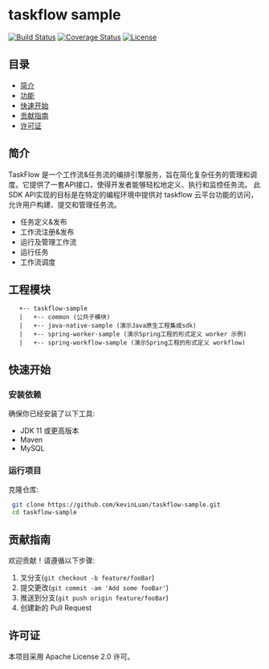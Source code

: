 # taskflow sample

[![Build Status](https://travis-ci.org/user/repo.svg?branch=master)](https://travis-ci.org/user/repo)
[![Coverage Status](https://coveralls.io/repos/github/user/repo/badge.svg?branch=master)](https://coveralls.io/github/user/repo?branch=master)
[![License](https://img.shields.io/badge/License-Apache%202.0-blue.svg)](https://opensource.org/licenses/Apache-2.0)

## 目录

- [简介](#简介)
- [功能](#功能)
- [快速开始](#快速开始)
- [贡献指南](#贡献指南)
- [许可证](#许可证)

## 简介
   TaskFlow 是一个工作流&任务流的编排引擎服务，旨在简化复杂任务的管理和调度。它提供了一套API接口，使得开发者能够轻松地定义、执行和监控任务流。
   此SDK API实现的目标是在特定的编程环境中提供对 taskflow 云平台功能的访问，允许用户构建、提交和管理任务流。
- 任务定义&发布
- 工作流注册&发布
- 运行及管理工作流
- 运行任务
- 工作流调度

## 工程模块
```plaintext
   +-- taskflow-sample
   |   +-- common (公共子模块)
   |   +-- java-native-sample (演示Java原生工程集成sdk)
   |   +-- spring-worker-sample (演示Spring工程的形式定义 worker 示例)
   |   +-- spring-workflow-sample (演示Spring工程的形式定义 workflow)

```




## 快速开始

### 安装依赖

确保你已经安装了以下工具:

- JDK 11 或更高版本
- Maven
- MySQL

### 运行项目

克隆仓库:
```bash
 git clone https://github.com/kevinLuan/taskflow-sample.git
 cd taskflow-sample
```

## 贡献指南

欢迎贡献！请遵循以下步骤:

1. 叉分支(`git checkout -b feature/fooBar`)
2. 提交更改(`git commit -am 'Add some fooBar'`)
3. 推送到分支(`git push origin feature/fooBar`)
4. 创建新的 Pull Request

## 许可证

本项目采用 Apache License 2.0 许可。